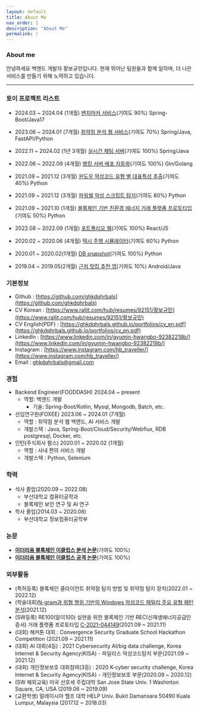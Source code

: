 ```yaml
---
layout: default
title: About Me
nav_order: 1
description: "About Me"
permalink: /
---
```


### About me

안녕하세요 백엔드 개발자 황보규민입니다. 현재 뛰어난 팀원들과 함께 일하며, 더 나은 서비스를 만들기 위해 노력하고 있습니다.

---

### **토이 프로젝트 리스트**

* 2024.03 ~ 2024.04 (1개월)
[벤치마커 서비스](https://github.com/backend-tech-forge/benchmark)(기여도 90%) Spring-Boot/Java17

* 2023.06 ~ 2024.01 (7개월)
[취약점 분석 웹 서비스](https://ghkdqhrbals.github.io/portfolios/docs/foxee/)(기여도 70%) Spring/Java, FastAPI/Python

* 2022.11 ~ 2024.02 (1년 3개월)
  [실시간 채팅 서버](https://ghkdqhrbals.github.io/portfolios/docs/project/)(기여도 100%) Spring/Java

* 2022.06 ~ 2022.09 (4개월)
[뱅킹 서버 배포 자동화](https://ghkdqhrbals.github.io/portfolios/docs/project2/)(기여도 100%) Gin/Golang

* 2021.09 ~ 2021.12 (3개월)
[윈도우 악성코드 유형 별 대표특성 추출](https://ghkdqhrbals.github.io/portfolios/docs/기타/toyp8/)(기여도 40%) Python

* 2021.09 ~ 2021.12 (3개월)
[파워쉘 악성 스크립트 탐지](https://ghkdqhrbals.github.io/portfolios/docs/기타/toyp2/)(기여도 80%) Python

* 2021.09 ~ 2021.10 (1개월)
[블록체인 기반 친환경 에너지 거래 플랫폼 프로토타입](https://ghkdqhrbals.github.io/portfolios/docs/기타/toyp4/)(기여도 50%) Python

* 2022.08 ~ 2022.09 (1개월)
[포트폴리오 웹](https://ghkdqhrbals.github.io/portfolios/docs/기타/toyp6/)(기여도 100%) React/JS

* 2020.02 ~ 2020.06 (4개월)
[택시 주행 시뮬레이터](https://ghkdqhrbals.github.io/portfolios/docs/기타/toyp7/)(기여도 60%) Python

* 2020.01 ~ 2020.02(1개월)
[DB snapshot](https://ghkdqhrbals.github.io/portfolios/docs/기타/toyp1/)(기여도 100%) Python

* 2019.04 ~ 2019.05(2개월)
[근처 맛집 추천 앱](https://ghkdqhrbals.github.io/portfolios/docs/기타/toyp5/)(기여도 10%) Android/Java


### **기본정보**

* Github : [https://github.com/ghkdqhrbals](https://github.com/ghkdqhrbals)
* CV Korean : [https://www.rallit.com/hub/resumes/92151/황보규민](https://www.rallit.com/hub/resumes/92151/황보규민)
* CV English(PDF) : [https://ghkdqhrbals.github.io/portfolios/cv_en.pdf](https://ghkdqhrbals.github.io/portfolios/cv_en.pdf)
* LinkedIn : [https://www.linkedin.com/in/gyumin-hwangbo-92382218b/](https://www.linkedin.com/in/gyumin-hwangbo-92382218b/)
* Instagram : [https://www.instagram.com/hb_traveller/](https://www.instagram.com/hb_traveller/)
* Email : ghkdqhrbals@gmail.com


### **경험**
* Backend Engineer(FOODDASH) 2024.04 ~ present
  * 역할: 백엔드 개발
    * 기술: Spring-Boot/Kotlin, Mysql, Mongodb, Batch, etc.
* 선임연구원(FOXEE) 2023.06 ~ 2024.01 (7개월)
  * 역할 : 취약점 분석 웹 백엔드, AI 서비스 개발
  * 개발스택 : Java, Spring-Boot/Cloud/Security/Webflux, RDB postgresql, Docker, etc.
* 인턴(주식회사 펄스) 2020.01 ~ 2020.02 (1개월)
  * 역할 : 사내 편의 서비스 개발
  * 개발스택 : Python, Selenium

### **학력**

* 석사 졸업(2020.09 ~ 2022.08)
  * 부산대학교 컴퓨터공학과
  * 블록체인 보안 연구 및 AI 연구
* 학사 졸업(2014.03 ~ 2020.08)
  * 부산대학교 정보컴퓨터공학부

### **논문**

* [**이더리움 블록체인 이클립스 분석 논문**](https://ghkdqhrbals.github.io/assets/img/EthereumEclipseAttackAnalysis.pdf)(기여도 100%)
* [**이더리움 블록체인 이클립스 공격 논문**](https://ghkdqhrbals.github.io/portfolios/docs/Blockchain/)(기여도 100%)

### **외부활동**

* (특허등록) 블록체인 클라이언트 취약점 탐지 방법 및 취약점 탐지 장치(2022.01 ~ 2022.12)
* (학술대회)[N-gram과 위협 행위 기반의 Windows 악성코드 패밀리 주요 유형 패턴 분석](http://sso.riss.kr:11301/cdc_read_relay.jsp)(2021.12)
* (SW등록) RE100(알이100) 실현을 위한 블록체인 기반 REC(신재생에너지공급인증서) 거래 플랫폼 프로토타입 [C-2021-044149](https://www.ntis.go.kr/outcomes/popup/srchTotlSpwr.do?cmd=view&rstId=SNW-2021-00312106034&returnURI=null&pageCode=RI_SW_RST_DTL)(2021.09 ~ 2021.11)
* (대회) 해커톤 대회 : Convergence Security Graduate School Hackathon Competition (2021.09 ~ 2021.11)
* (대회) AI 대회(4등) : 2021 Cybersecurity AI/big data challenge, Korea Internet & Security Agency(KISA) - 파일리스 악성코드탐지 부문(2021.09 ~ 2021.12)
* (대회) 개인정보보호 대회참여(3등) : 2020 K-cyber security challenge, Korea Internet & Security Agency(KISA) - 개인정보보호 부문(2020.09 ~ 2020.12)
* (SW 해외교육) 미국 산호세 주립대학 San Jose State Univ. 1 Washinton Square, CA, USA (2019.06 ~ 2019.09)
* (교환학생) 말레이시아 헬프 대학 HELP Univ. Bukit Damansara 50490 Kuala Lumpur, Malaysia (2017.12 ~ 2018.03)
